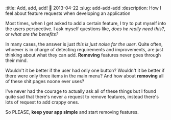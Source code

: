 :title: Add, add, add!
:date: 2013-04-22
:slug: add-add-add
:description: How I feel about feature requests when developing an application

Most times, when I get asked to add a certain feature, I try to put myself into the users perspective.
I ask myself questions like, *does he really need this?*, or *what are the benefits?*

In many cases, the answer is just *this is just noise for the user*. Quite often, whoever is in charge of detecting requirements and improvements, are just thinking about what they can add. **Removing** features never goes through their mind.

Wouldn't it be better if the user had only one button? Wouldn't it be better if there were only three items in the main menu? And how about **removing** all of these shit pages noone ever uses?

I've never had the courage to actually ask all of these things but I found quite sad that there's never a request to remove features, instead there's lots of request to add crappy ones.

So PLEASE, **keep your app simple** and start removing features.
